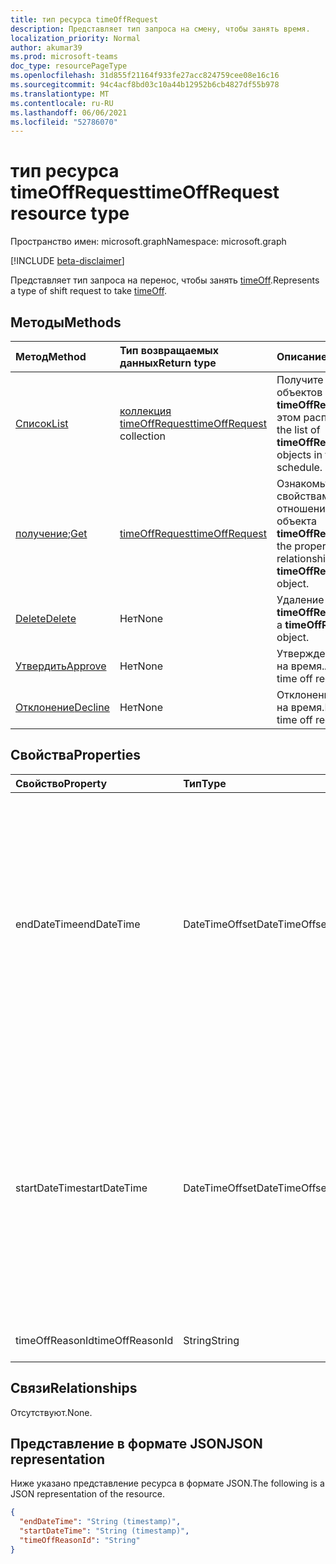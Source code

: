 ```yaml
---
title: тип ресурса timeOffRequest
description: Представляет тип запроса на смену, чтобы занять время.
localization_priority: Normal
author: akumar39
ms.prod: microsoft-teams
doc_type: resourcePageType
ms.openlocfilehash: 31d855f21164f933fe27acc824759cee08e16c16
ms.sourcegitcommit: 94c4acf8bd03c10a44b12952b6cb4827df55b978
ms.translationtype: MT
ms.contentlocale: ru-RU
ms.lasthandoff: 06/06/2021
ms.locfileid: "52786070"
---
```

# <a name="timeoffrequest-resource-type"></a><span data-ttu-id="adbd9-103">тип ресурса timeOffRequest</span><span class="sxs-lookup"><span data-stu-id="adbd9-103">timeOffRequest resource type</span></span>

<span data-ttu-id="adbd9-104">Пространство имен: microsoft.graph</span><span class="sxs-lookup"><span data-stu-id="adbd9-104">Namespace: microsoft.graph</span></span>

[!INCLUDE [beta-disclaimer](../../includes/beta-disclaimer.md)]

<span data-ttu-id="adbd9-105">Представляет тип запроса на перенос, чтобы занять [timeOff](../resources/timeoff.md).</span><span class="sxs-lookup"><span data-stu-id="adbd9-105">Represents a type of shift request to take [timeOff](../resources/timeoff.md).</span></span>

## <a name="methods"></a><span data-ttu-id="adbd9-106">Методы</span><span class="sxs-lookup"><span data-stu-id="adbd9-106">Methods</span></span>

| <span data-ttu-id="adbd9-107">Метод</span><span class="sxs-lookup"><span data-stu-id="adbd9-107">Method</span></span>       | <span data-ttu-id="adbd9-108">Тип возвращаемых данных</span><span class="sxs-lookup"><span data-stu-id="adbd9-108">Return type</span></span> | <span data-ttu-id="adbd9-109">Описание</span><span class="sxs-lookup"><span data-stu-id="adbd9-109">Description</span></span> |
|:-------------|:------------|:------------|
| [<span data-ttu-id="adbd9-110">Список</span><span class="sxs-lookup"><span data-stu-id="adbd9-110">List</span></span>](../api/timeoffrequest-list.md) | <span data-ttu-id="adbd9-111">[коллекция timeOffRequest](timeoffrequest.md)</span><span class="sxs-lookup"><span data-stu-id="adbd9-111">[timeOffRequest](timeoffrequest.md) collection</span></span> | <span data-ttu-id="adbd9-112">Получите список объектов **timeOffRequest** в этом расписании.</span><span class="sxs-lookup"><span data-stu-id="adbd9-112">Get the list of **timeOffRequest** objects in this schedule.</span></span>|
| <span data-ttu-id="adbd9-113">[получение](../api/timeoffrequest-get.md);</span><span class="sxs-lookup"><span data-stu-id="adbd9-113">[Get](../api/timeoffrequest-get.md)</span></span> | [<span data-ttu-id="adbd9-114">timeOffRequest</span><span class="sxs-lookup"><span data-stu-id="adbd9-114">timeOffRequest</span></span>](timeoffrequest.md) | <span data-ttu-id="adbd9-115">Ознакомьтесь с свойствами и отношениями объекта **timeOffRequest.**</span><span class="sxs-lookup"><span data-stu-id="adbd9-115">Read the properties and relationships of a **timeOffRequest** object.</span></span> |
| [<span data-ttu-id="adbd9-116">Delete</span><span class="sxs-lookup"><span data-stu-id="adbd9-116">Delete</span></span>](../api/timeoffrequest-delete.md) | <span data-ttu-id="adbd9-117">Нет</span><span class="sxs-lookup"><span data-stu-id="adbd9-117">None</span></span> | <span data-ttu-id="adbd9-118">Удаление **объекта timeOffRequest.**</span><span class="sxs-lookup"><span data-stu-id="adbd9-118">Delete a **timeOffRequest** object.</span></span> |
| [<span data-ttu-id="adbd9-119">Утвердить</span><span class="sxs-lookup"><span data-stu-id="adbd9-119">Approve</span></span>](../api/timeoffrequest-approve.md)|<span data-ttu-id="adbd9-120">Нет</span><span class="sxs-lookup"><span data-stu-id="adbd9-120">None</span></span>|<span data-ttu-id="adbd9-121">Утверждение запроса на время.</span><span class="sxs-lookup"><span data-stu-id="adbd9-121">Approve a time off request.</span></span>|
| [<span data-ttu-id="adbd9-122">Отклонение</span><span class="sxs-lookup"><span data-stu-id="adbd9-122">Decline</span></span>](../api/timeoffrequest-decline.md)|<span data-ttu-id="adbd9-123">Нет</span><span class="sxs-lookup"><span data-stu-id="adbd9-123">None</span></span>|<span data-ttu-id="adbd9-124">Отклонение запроса на время.</span><span class="sxs-lookup"><span data-stu-id="adbd9-124">Decline a time off request.</span></span>|

## <a name="properties"></a><span data-ttu-id="adbd9-125">Свойства</span><span class="sxs-lookup"><span data-stu-id="adbd9-125">Properties</span></span>

| <span data-ttu-id="adbd9-126">Свойство</span><span class="sxs-lookup"><span data-stu-id="adbd9-126">Property</span></span>     | <span data-ttu-id="adbd9-127">Тип</span><span class="sxs-lookup"><span data-stu-id="adbd9-127">Type</span></span>        | <span data-ttu-id="adbd9-128">Описание</span><span class="sxs-lookup"><span data-stu-id="adbd9-128">Description</span></span> |
|:-------------|:------------|:------------|
|<span data-ttu-id="adbd9-129">endDateTime</span><span class="sxs-lookup"><span data-stu-id="adbd9-129">endDateTime</span></span>|<span data-ttu-id="adbd9-130">DateTimeOffset</span><span class="sxs-lookup"><span data-stu-id="adbd9-130">DateTimeOffset</span></span>|<span data-ttu-id="adbd9-131">Тип Timestamp представляет сведения о времени и дате с использованием формата ISO 8601 (всегда применяется формат UTC).</span><span class="sxs-lookup"><span data-stu-id="adbd9-131">The Timestamp type represents date and time information using ISO 8601 format and is always in UTC time.</span></span> <span data-ttu-id="adbd9-132">Например, значение полуночи 1 января 2014 г. в формате UTC: `2014-01-01T00:00:00Z`.</span><span class="sxs-lookup"><span data-stu-id="adbd9-132">For example, midnight UTC on Jan 1, 2014 is `2014-01-01T00:00:00Z`</span></span>|
|<span data-ttu-id="adbd9-133">startDateTime</span><span class="sxs-lookup"><span data-stu-id="adbd9-133">startDateTime</span></span>|<span data-ttu-id="adbd9-134">DateTimeOffset</span><span class="sxs-lookup"><span data-stu-id="adbd9-134">DateTimeOffset</span></span>|<span data-ttu-id="adbd9-135">Тип Timestamp представляет сведения о времени и дате с использованием формата ISO 8601 (всегда применяется формат UTC).</span><span class="sxs-lookup"><span data-stu-id="adbd9-135">The Timestamp type represents date and time information using ISO 8601 format and is always in UTC time.</span></span> <span data-ttu-id="adbd9-136">Например, значение полуночи 1 января 2014 г. в формате UTC: `2014-01-01T00:00:00Z`.</span><span class="sxs-lookup"><span data-stu-id="adbd9-136">For example, midnight UTC on Jan 1, 2014 is `2014-01-01T00:00:00Z`</span></span>|
|<span data-ttu-id="adbd9-137">timeOffReasonId</span><span class="sxs-lookup"><span data-stu-id="adbd9-137">timeOffReasonId</span></span>|<span data-ttu-id="adbd9-138">String</span><span class="sxs-lookup"><span data-stu-id="adbd9-138">String</span></span>|<span data-ttu-id="adbd9-139">Причина простоя.</span><span class="sxs-lookup"><span data-stu-id="adbd9-139">The reason for the time off.</span></span>|

## <a name="relationships"></a><span data-ttu-id="adbd9-140">Связи</span><span class="sxs-lookup"><span data-stu-id="adbd9-140">Relationships</span></span>

<span data-ttu-id="adbd9-141">Отсутствуют.</span><span class="sxs-lookup"><span data-stu-id="adbd9-141">None.</span></span>

## <a name="json-representation"></a><span data-ttu-id="adbd9-142">Представление в формате JSON</span><span class="sxs-lookup"><span data-stu-id="adbd9-142">JSON representation</span></span>

<span data-ttu-id="adbd9-143">Ниже указано представление ресурса в формате JSON.</span><span class="sxs-lookup"><span data-stu-id="adbd9-143">The following is a JSON representation of the resource.</span></span>

<!-- {
  "blockType": "resource",
  "optionalProperties": [

  ],
  "@odata.type": "microsoft.graph.timeOffRequest"
}-->

```json
{
  "endDateTime": "String (timestamp)",
  "startDateTime": "String (timestamp)",
  "timeOffReasonId": "String"
}
```

<!-- uuid: 16cd6b66-4b1a-43a1-adaf-3a886856ed98
2019-02-04 14:57:30 UTC -->
<!-- {
  "type": "#page.annotation",
  "description": "timeOffRequest resource",
  "keywords": "",
  "section": "documentation",
  "tocPath": ""
}-->


